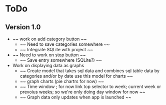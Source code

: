 # ToDo
## Version 1.0

* ~~ work on add category button ~~
	* ~~ Need to save categories somewhere ~~
	* ~~ Integrate SQLite with project ~~
* ~~ Need to work on stop button ~~
	* ~~ Save entry somewhere (SQLite?) ~~
* Work on displaying data as graphs
	* ~~ Create model that takes sql data and combines sql table data by categories and/or by date use this model for charts ~~
	* ~~ graph charts (pie chartrs for now) ~~
	* ~~ Time window ; for now link top selector to week; current week or prevoius weeks; so we're
	  only doing day window for now ~~
	* ~~ Graph data only updates when app is launched ~~

